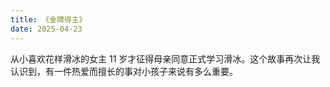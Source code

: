 ```yaml
---
title: 《金牌得主》
date: 2025-04-23
---
```

从小喜欢花样滑冰的女主 11 岁才征得母亲同意正式学习滑冰。这个故事再次让我认识到，有一件热爱而擅长的事对小孩子来说有多么重要。